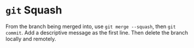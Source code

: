 # `git` Squash

From the branch being merged into, use `git merge --squash`, then `git commit`. Add a descriptive message as the first line. Then delete the branch locally and remotely.

